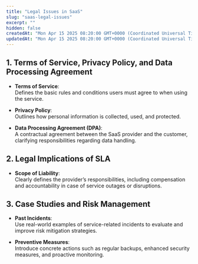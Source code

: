```yaml
---
title: "Legal Issues in SaaS"
slug: "saas-legal-issues"
excerpt: ""
hidden: false
createdAt: "Mon Apr 15 2025 08:20:00 GMT+0000 (Coordinated Universal Time)"
updatedAt: "Mon Apr 15 2025 08:20:00 GMT+0000 (Coordinated Universal Time)"
---
```


## 1. Terms of Service, Privacy Policy, and Data Processing Agreement

- **Terms of Service**:  
  Defines the basic rules and conditions users must agree to when using the service.

- **Privacy Policy**:  
  Outlines how personal information is collected, used, and protected.

- **Data Processing Agreement (DPA)**:  
  A contractual agreement between the SaaS provider and the customer, clarifying responsibilities regarding data handling.

## 2. Legal Implications of SLA

- **Scope of Liability**:  
  Clearly defines the provider’s responsibilities, including compensation and accountability in case of service outages or disruptions.

## 3. Case Studies and Risk Management

- **Past Incidents**:  
  Use real-world examples of service-related incidents to evaluate and improve risk mitigation strategies.

- **Preventive Measures**:  
  Introduce concrete actions such as regular backups, enhanced security measures, and proactive monitoring.